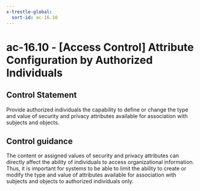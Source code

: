 ```yaml
---
x-trestle-global:
  sort-id: ac-16.10
---
```


# ac-16.10 - \[Access Control\] Attribute Configuration by Authorized Individuals

## Control Statement

Provide authorized individuals the capability to define or change the type and value of security and privacy attributes available for association with subjects and objects.

## Control guidance

The content or assigned values of security and privacy attributes can directly affect the ability of individuals to access organizational information. Thus, it is important for systems to be able to limit the ability to create or modify the type and value of attributes available for association with subjects and objects to authorized individuals only.
